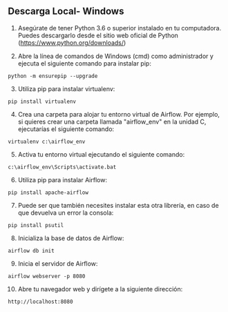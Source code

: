 ## Descarga Local- Windows

  1.  Asegúrate de tener Python 3.6 o superior instalado en tu computadora. Puedes descargarlo desde el sitio web oficial de Python (https://www.python.org/downloads/)

  2.  Abre la línea de comandos de Windows (cmd) como administrador y ejecuta el siguiente comando para instalar pip:

<pre><code>python -m ensurepip --upgrade</code></pre>

  3.  Utiliza pip para instalar virtualenv:
  
<pre><code>pip install virtualenv</code></pre>

  4.  Crea una carpeta para alojar tu entorno virtual de Airflow. Por ejemplo, si quieres crear una carpeta llamada "airflow_env" en la unidad C, ejecutarías el siguiente comando:
  
<pre><code>virtualenv c:\airflow_env</code></pre>
 
  5.  Activa tu entorno virtual ejecutando el siguiente comando:

<pre><code>c:\airflow_env\Scripts\activate.bat</code></pre>

  6.  Utiliza pip para instalar Airflow:

<pre><code>pip install apache-airflow</code></pre>

  7.  Puede ser que también necesites instalar esta otra librería, en caso de que devuelva un error la consola:

<pre><code>pip install psutil</code></pre>

  8.  Inicializa la base de datos de Airflow:

<pre><code>airflow db init</code></pre>

  9.  Inicia el servidor de Airflow:

<pre><code>airflow webserver -p 8080</code></pre>

  10. Abre tu navegador web y dirígete a la siguiente dirección:

<pre><code>http://localhost:8080</code></pre>




